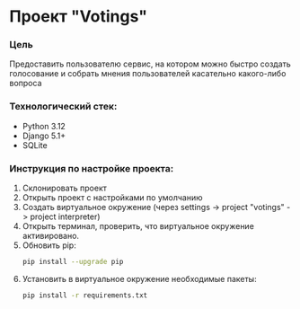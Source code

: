 # Проект "Votings"

### Цель
Предоставить пользователю сервис, на котором можно быстро создать голосование и собрать мнения пользователей касательно какого-либо вопроса

### Технологический стек:
- Python 3.12
- Django 5.1+
- SQLite

### Инструкция по настройке проекта:
1. Склонировать проект
2. Открыть проект с наcтройками по умолчанию
3. Создать виртуальное окружение (через settings -> project "votings" -> project interpreter)
4. Открыть терминал, проверить, что виртуальное окружение активировано.
5. Обновить pip:
   ```bash
   pip install --upgrade pip
   ```
6. Установить в виртуальное окружение необходимые пакеты: 
   ```bash
   pip install -r requirements.txt
   ```
   
